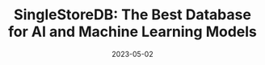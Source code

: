 ---
title: "SingleStoreDB: The Best Database for AI and Machine Learning Models"
date: 2023-05-02
format: blog
ext_url: "https://www.singlestore.com/blog/singlestoredb-the-best-database-for-ai-and-machine-learning-models/"
---